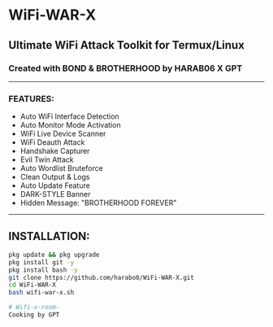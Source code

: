 # WiFi-WAR-X
## Ultimate WiFi Attack Toolkit for Termux/Linux  
### Created with BOND & BROTHERHOOD by HARAB06 X GPT

---

### FEATURES:
- Auto WiFi Interface Detection  
- Auto Monitor Mode Activation  
- WiFi Live Device Scanner  
- WiFi Deauth Attack  
- Handshake Capturer  
- Evil Twin Attack  
- Auto Wordlist Bruteforce  
- Clean Output & Logs  
- Auto Update Feature  
- DARK-STYLE Banner  
- Hidden Message: "BROTHERHOOD FOREVER"  

---

## INSTALLATION:
```bash
pkg update && pkg upgrade
pkg install git -y
pkg install bash -y
git clone https://github.com/harabo0/WiFi-WAR-X.git
cd WiFi-WAR-X
bash wifi-war-x.sh

# Wifi-x-room-
Cooking by GPT 
